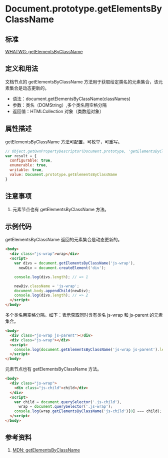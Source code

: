 # Document.prototype.getElementsByClassName

## 标准
[WHATWG: getElementsByClassName](https://dom.spec.whatwg.org/#dom-document-getelementsbyclassname)

## 定义和用法
文档节点的 getElementsByClassName 方法用于获取给定类名的元素集合，该元素集合是动态更新的。

- 语法：document.getElementsByClassName(classNames)
- 参数：类名（DOMString）,多个类名用空格分隔
- 返回值：HTMLCollection 对象（类数组对象）

## 属性描述
getElementsByClassName 方法可配置，可枚举，可重写。
```javascript
// Object.getOwnPropertyDescriptor(Document.prototype, 'getElementsByClassName') 的结果如下：
var result = {
  configurable: true,
  enumerable: true,
  writable: true,
  value: Document.prototype.getElementsByClassName
}
```
## 注意事项
1. 元素节点也有 getElementsByClassName 方法。

## 示例代码
getElementsByClassName 返回的元素集合是动态更新的。
```html
<body>
  <div class="js-wrap">wrap</div>
  <script>
    var divs = document.getElementsByClassName('js-wrap'),
      newDiv = document.createElement('div');

    console.log(divs.length); // => 1

    newDiv.className = 'js-wrap';
    document.body.appendChild(newDiv);
    console.log(divs.length); // => 2
  </script>
</body>
```
多个类名用空格分隔。如下：表示获取同时含有类名 js-wrap 和 js-parent 的元素集合。
```html
<body>
  <div class="js-wrap js-parent"></div>
  <div class="js-wrap"></div>
  <script>
    console.log(document.getElementsByClassName('js-wrap js-parent').length); // => 1
  </script>
</body>
```
元素节点也有 getElementsByClassName 方法。
```html
<body>
  <div class="js-wrap">
    <div class="js-child">child</div>
  </div>
  <script>
    var child = document.querySelector('.js-child'),
      wrap = document.querySelector('.js-wrap');
    console.log(wrap.getElementsByClassName('js-child')[0] === child); // => true
  </script>
</body>
```

## 参考资料
1. [MDN: getElementsByClassName](https://developer.mozilla.org/en-US/docs/Web/API/Document/getElementsByClassName)
